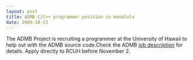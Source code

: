 ```yaml
---
layout: post
title: ADMB C/C++ programmer position in Honolulu 
date: 2009-10-23
---
```


The ADMB Project is recruiting a programmer at the University of Hawaii to help out with the ADMB source code.Check the ADMB [job description](https://psweb.rcuh.com/psc/exapp_psprod89/EMPLOYEE/HRMS/c/HRS_HRAM.HRS_CE.GBL?Page=HRS_CE_JOB_DTL&Action=A&JobOpeningId=29422&SiteId=2) for details. Apply directly to RCUH before November 2.


